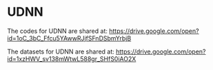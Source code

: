 # UDNN

The codes for UDNN are shared at:
https://drive.google.com/open?id=1oC_3bC_Ffcu5YAwwRJjfSFnDSbmYrbjB



The datasets for UDNN are shared at:
https://drive.google.com/open?id=1xzHWV_sv138mWtwL588gr_SHfS0iAO2X


